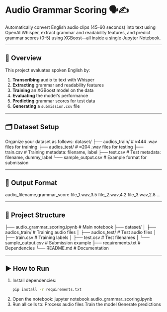 # Audio Grammar Scoring 🗣️✍️

Automatically convert English audio clips (45–60 seconds) into text using OpenAI Whisper, extract grammar and readability features, and predict grammar scores (0-5) using XGBoost—all inside a single Jupyter Notebook.

---

## 📘 Overview

This project evaluates spoken English by:

1. **Transcribing** audio to text with Whisper  
2. **Extracting** grammar and readability features  
3. **Training** an XGBoost model on the data  
4. **Evaluating** the model's performance  
5. **Predicting** grammar scores for test data  
6. **Generating** a `submission.csv` file

---

## 🗂️ Dataset Setup

Organize your dataset as follows:
dataset/
├── audios_train/ # ≈444 .wav files for training
├── audios_test/ # ≈204 .wav files for testing
├── train.csv # Training metadata: filename, label
├── test.csv # Test metadata: filename, dummy_label
└── sample_output.csv # Example format for submission


---

## 📝 Output Format
audio_filename,grammar_score
file_1.wav,3.5
file_2.wav,4.2
file_3.wav,2.8
...


---

## 📁 Project Structure

├── audio_grammar_scoring.ipynb # Main notebook
├── dataset/
│ ├── audios_train/ # Training audio files
│ ├── audios_test/ # Test audio files
│ ├── train.csv # Training labels
│ ├── test.csv # Test filenames
│ └── sample_output.csv # Submission example
├── requirements.txt # Dependencies
└── README.md # Documentation


---

## ▶️ How to Run

1. Install dependencies:
   ```bash
   pip install -r requirements.txt
2. Open the notebook:
   jupyter notebook audio_grammar_scoring.ipynb
3. Run all cells to:
     Process audio files
     Train the model
     Generate predictions







